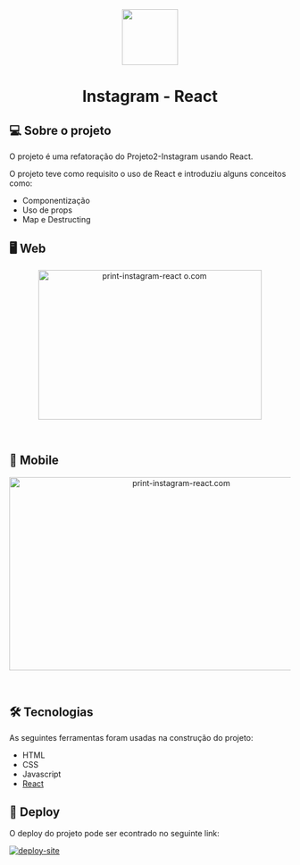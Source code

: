 <div align="center">
  <img width="100" height="100" src="https://user-images.githubusercontent.com/98192816/163442464-5bfe12ff-3069-44a0-85da-df352ad9d434.png" />
</div>
<h1 align="center">Instagram - React</h1>


## 💻 Sobre o projeto


O projeto é uma refatoração do Projeto2-Instagram usando React.

O projeto teve como requisito o uso de React e introduziu alguns conceitos como:
  - Componentização
  - Uso de props
  - Map e Destructing

## 🖥️ Web

<p align="center">
  <img width="400" height="268" alt="print-instagram-react
o.com" src="https://user-images.githubusercontent.com/98192816/163470151-ec36eade-5da9-4ffc-b989-687eda3b5638.png">
</p><br>

## 📱 Mobile

<p align="center">
    <img width="600" height="346" alt="print-instagram-react.com" src="https://user-images.githubusercontent.com/98192816/163470143-d442df1c-5f12-40cd-8475-223c246bbf1c.png">
</p><br>

## 🛠 Tecnologias

As seguintes ferramentas foram usadas na construção do projeto:

  - HTML
  - CSS
  - Javascript
  - [React](https://pt-br.reactjs.org/)

## 🎨 Deploy

 O deploy do projeto pode ser econtrado no seguinte link: 
  
  <a href="https://projeto7-instagram-react-ten.vercel.app/">
  <img alt="deploy-site" src="https://img.shields.io/badge/Link%20Deploy%20-Site-%2304D361">
</a>
